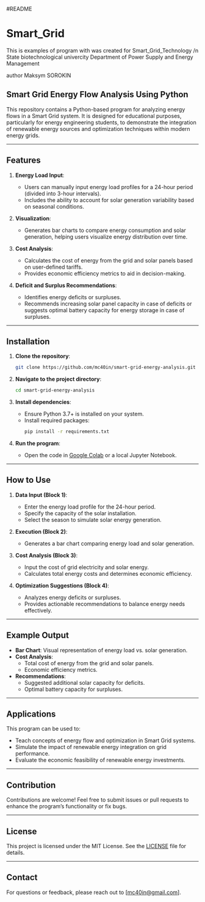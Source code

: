 #README
# Smart_Grid
This is examples of program with was created for Smart_Grid_Technology /n
State biotechnological univercity
Department of Power Supply and Energy Management

author Maksym SOROKIN

## Smart Grid Energy Flow Analysis Using Python

This repository contains a Python-based program for analyzing energy flows in a Smart Grid system. It is designed for educational purposes, particularly for energy engineering students, to demonstrate the integration of renewable energy sources and optimization techniques within modern energy grids.

---

## Features

1. **Energy Load Input**:
   - Users can manually input energy load profiles for a 24-hour period (divided into 3-hour intervals).
   - Includes the ability to account for solar generation variability based on seasonal conditions.

2. **Visualization**:
   - Generates bar charts to compare energy consumption and solar generation, helping users visualize energy distribution over time.

3. **Cost Analysis**:
   - Calculates the cost of energy from the grid and solar panels based on user-defined tariffs.
   - Provides economic efficiency metrics to aid in decision-making.

4. **Deficit and Surplus Recommendations**:
   - Identifies energy deficits or surpluses.
   - Recommends increasing solar panel capacity in case of deficits or suggests optimal battery capacity for energy storage in case of surpluses.

---

## Installation

1. **Clone the repository**:
   ```bash
   git clone https://github.com/mc40in/smart-grid-energy-analysis.git
   ```

2. **Navigate to the project directory**:
   ```bash
   cd smart-grid-energy-analysis
   ```

3. **Install dependencies**:
   - Ensure Python 3.7+ is installed on your system.
   - Install required packages:
     ```bash
     pip install -r requirements.txt
     ```

4. **Run the program**:
   - Open the code in [Google Colab](https://colab.research.google.com/) or a local Jupyter Notebook.

---

## How to Use

1. **Data Input (Block 1)**:
   - Enter the energy load profile for the 24-hour period.
   - Specify the capacity of the solar installation.
   - Select the season to simulate solar energy generation.

2. **Execution (Block 2)**:
   - Generates a bar chart comparing energy load and solar generation.

3. **Cost Analysis (Block 3)**:
   - Input the cost of grid electricity and solar energy.
   - Calculates total energy costs and determines economic efficiency.

4. **Optimization Suggestions (Block 4)**:
   - Analyzes energy deficits or surpluses.
   - Provides actionable recommendations to balance energy needs effectively.

---

## Example Output

- **Bar Chart**: Visual representation of energy load vs. solar generation.
- **Cost Analysis**:
  - Total cost of energy from the grid and solar panels.
  - Economic efficiency metrics.
- **Recommendations**:
  - Suggested additional solar capacity for deficits.
  - Optimal battery capacity for surpluses.

---

## Applications

This program can be used to:
- Teach concepts of energy flow and optimization in Smart Grid systems.
- Simulate the impact of renewable energy integration on grid performance.
- Evaluate the economic feasibility of renewable energy investments.

---

## Contribution

Contributions are welcome! Feel free to submit issues or pull requests to enhance the program’s functionality or fix bugs.

---

## License

This project is licensed under the MIT License. See the [LICENSE](LICENSE) file for details.

---

## Contact

For questions or feedback, please reach out to [mc40in@gmail.com].


